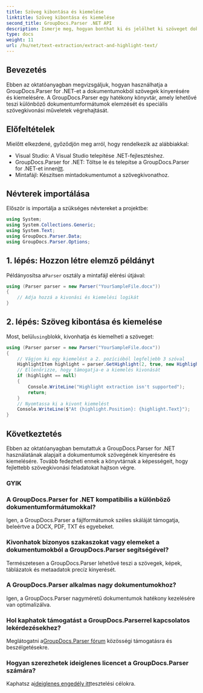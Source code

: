 ```yaml
---
title: Szöveg kibontása és kiemelése
linktitle: Szöveg kibontása és kiemelése
second_title: GroupDocs.Parser .NET API
description: Ismerje meg, hogyan bonthat ki és jelölhet ki szöveget dokumentumokból a GroupDocs.Parser for .NET segítségével. Egyszerű lépések a hatékony szövegkivonáshoz .NET-projektjeiben.
type: docs
weight: 11
url: /hu/net/text-extraction/extract-and-highlight-text/
---
```

## Bevezetés
Ebben az oktatóanyagban megvizsgáljuk, hogyan használhatja a GroupDocs.Parser for .NET-et a dokumentumokból szövegek kinyerésére és kiemelésére. A GroupDocs.Parser egy hatékony könyvtár, amely lehetővé teszi különböző dokumentumformátumok elemzését és speciális szövegkivonási műveletek végrehajtását.
## Előfeltételek
Mielőtt elkezdené, győződjön meg arról, hogy rendelkezik az alábbiakkal:
- Visual Studio: A Visual Studio telepítése .NET-fejlesztéshez.
-  GroupDocs.Parser for .NET: Töltse le és telepítse a GroupDocs.Parser for .NET-et innen[itt](https://releases.groupdocs.com/parser/net/).
- Mintafájl: Készítsen mintadokumentumot a szövegkivonathoz.

## Névterek importálása
Először is importálja a szükséges névtereket a projektbe:
```csharp
using System;
using System.Collections.Generic;
using System.Text;
using GroupDocs.Parser.Data;
using GroupDocs.Parser.Options;
```
## 1. lépés: Hozzon létre elemző példányt
 Példányosítsa a`Parser` osztály a mintafájl elérési útjával:
```csharp
using (Parser parser = new Parser("YourSampleFile.docx"))
{
    // Adja hozzá a kivonási és kiemelési logikát
}
```
## 2. lépés: Szöveg kibontása és kiemelése
 Most, belül`using`blokk, kivonhatja és kiemelheti a szöveget:
```csharp
using (Parser parser = new Parser("YourSampleFile.docx"))
{
    // Vágjon ki egy kiemelést a 2. pozícióból legfeljebb 3 szóval
    HighlightItem highlight = parser.GetHighlight(2, true, new HighlightOptions(3));
    // Ellenőrizze, hogy támogatja-e a kiemelés kivonását
    if (highlight == null)
    {
        Console.WriteLine("Highlight extraction isn't supported");
        return;
    }
    // Nyomtassa ki a kivont kiemelést
    Console.WriteLine($"At {highlight.Position}: {highlight.Text}");
}
```

## Következtetés
Ebben az oktatóanyagban bemutattuk a GroupDocs.Parser for .NET használatának alapjait a dokumentumok szövegének kinyerésére és kiemelésére. Tovább fedezheti ennek a könyvtárnak a képességeit, hogy fejlettebb szövegkivonási feladatokat hajtson végre.

### GYIK
### A GroupDocs.Parser for .NET kompatibilis a különböző dokumentumformátumokkal?
Igen, a GroupDocs.Parser a fájlformátumok széles skáláját támogatja, beleértve a DOCX, PDF, TXT és egyebeket.
### Kivonhatok bizonyos szakaszokat vagy elemeket a dokumentumokból a GroupDocs.Parser segítségével?
Természetesen a GroupDocs.Parser lehetővé teszi a szövegek, képek, táblázatok és metaadatok precíz kinyerését.
### A GroupDocs.Parser alkalmas nagy dokumentumokhoz?
Igen, a GroupDocs.Parser nagyméretű dokumentumok hatékony kezelésére van optimalizálva.
### Hol kaphatok támogatást a GroupDocs.Parserrel kapcsolatos lekérdezésekhez?
 Meglátogatni a[GroupDocs.Parser fórum](https://forum.groupdocs.com/c/parser/17) közösségi támogatásra és beszélgetésekre.
### Hogyan szerezhetek ideiglenes licencet a GroupDocs.Parser számára?
 Kaphatsz a[ideiglenes engedély itt](https://purchase.groupdocs.com/temporary-license/)tesztelési célokra.